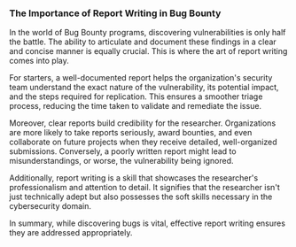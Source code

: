 ### The Importance of Report Writing in Bug Bounty

In the world of Bug Bounty programs, discovering vulnerabilities is only half the battle. The ability to articulate and document these findings in a clear and concise manner is equally crucial. This is where the art of report writing comes into play.

For starters, a well-documented report helps the organization's security team understand the exact nature of the vulnerability, its potential impact, and the steps required for replication. This ensures a smoother triage process, reducing the time taken to validate and remediate the issue.

Moreover, clear reports build credibility for the researcher. Organizations are more likely to take reports seriously, award bounties, and even collaborate on future projects when they receive detailed, well-organized submissions. Conversely, a poorly written report might lead to misunderstandings, or worse, the vulnerability being ignored.

Additionally, report writing is a skill that showcases the researcher's professionalism and attention to detail. It signifies that the researcher isn't just technically adept but also possesses the soft skills necessary in the cybersecurity domain.

In summary, while discovering bugs is vital, effective report writing ensures they are addressed appropriately.